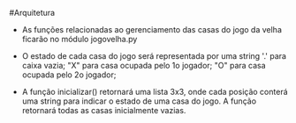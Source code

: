 #Arquitetura

* As funções relacionadas ao gerenciamento das casas do jogo da velha ficarão no módulo jogovelha.py

* O estado de cada casa do jogo será representada por uma string '.' para caixa vazia; "X" para casa ocupada pelo 1o jogador; "O" para casa ocupada pelo 2o jogador;

* A função inicializar() retornará uma lista 3x3, onde cada posição conterá uma string para indicar o estado de uma casa do jogo. A função retornará todas as casas inicialmente vazias.

